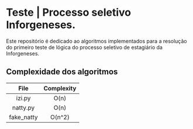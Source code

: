 # Teste | Processo seletivo Inforgeneses.

Este repositório é dedicado ao algoritmos implementados para a resolução do primeiro teste de lógica do processo seletivo de estagiário da Inforgeneses.

## Complexidade dos algoritmos

|  **File**  | **Complexity** |
|:----------:|:--------------:|
|   izi.py   |      O(n)      |
|  natty.py  |      O(n)      |
| fake_natty |     O(n^2)     |
